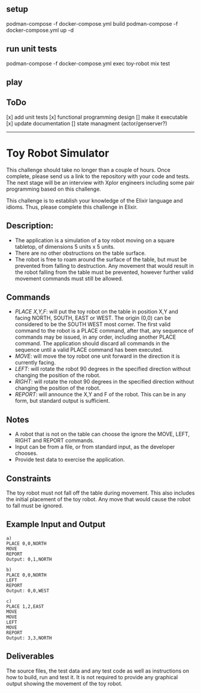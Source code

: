 ## setup
podman-compose -f docker-compose.yml build
podman-compose -f docker-compose.yml up -d

## run unit tests

podman-compose -f docker-compose.yml exec toy-robot mix test


## play


## ToDo
[x] add unit tests
[x] functional programming design
[] make it executable
[x] update documentation
[] state managment (actor/genserver?)


------------------


# Toy Robot Simulator

This challenge should take no longer than a couple of hours. Once complete, please send us a link to the repository with your code and tests. The next stage will be an interview with Xplor engineers including some pair programming based on this challenge.

This challenge is to establish your knowledge of the Elixir language and idioms. Thus, please complete this challenge in Elixir.

## Description:
- The application is a simulation of a toy robot moving on a square tabletop, of dimensions 5 units x 5 units.  
- There are no other obstructions on the table surface.  
- The robot is free to roam around the surface of the table, but must be prevented from falling to destruction. Any movement
that would result in the robot falling from the table must be prevented, however further valid movement commands must still
be allowed.  

## Commands
- *PLACE X,Y,F*: will put the toy robot on the table in position X,Y and facing NORTH, SOUTH, EAST or WEST. The origin (0,0) can be considered to be the SOUTH WEST most corner. The first valid command to the robot is a PLACE command, after that, any sequence of commands may be issued, in any order, including another PLACE command. The application should discard all commands in the sequence until a valid PLACE command has been executed.
- *MOVE*: will move the toy robot one unit forward in the direction it is currently facing.
- *LEFT*: will rotate the robot 90 degrees in the specified direction without changing the position of the robot.
- *RIGHT*: will rotate the robot 90 degrees in the specified direction without changing the position of the robot.
- *REPORT*: will announce the X,Y and F of the robot. This can be in any form, but standard output is sufficient.

## Notes
- A robot that is not on the table can choose the ignore the MOVE, LEFT, RIGHT and REPORT commands.  
- Input can be from a file, or from standard input, as the developer chooses.  
- Provide test data to exercise the application.  


## Constraints

The toy robot must not fall off the table during movement. This also includes the initial placement of the toy robot.
Any move that would cause the robot to fall must be ignored.

## Example Input and Output

```
a)
PLACE 0,0,NORTH
MOVE
REPORT
Output: 0,1,NORTH

b)
PLACE 0,0,NORTH
LEFT
REPORT
Output: 0,0,WEST

c)
PLACE 1,2,EAST
MOVE
MOVE
LEFT
MOVE
REPORT
Output: 3,3,NORTH
```


## Deliverables
The source files, the test data and any test code as well as instructions on how to build, run and test it.
It is not required to provide any graphical output showing the movement of the toy robot.

